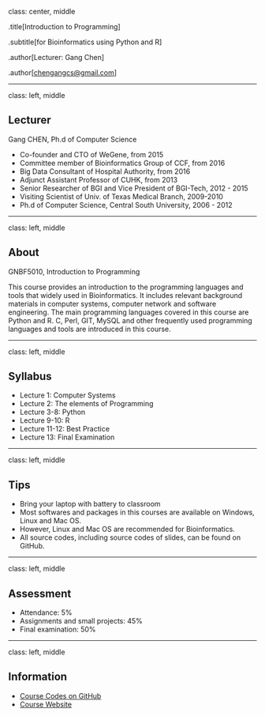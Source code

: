 class: center, middle

.title[Introduction to Programming]

.subtitle[for Bioinformatics using Python and R]

.author[Lecturer: Gang Chen]

.author[chengangcs@gmail.com]

---
class: left, middle

## Lecturer

Gang CHEN, Ph.d of Computer Science

* Co-founder and CTO of WeGene, from 2015
* Committee member of Bioinformatics Group of CCF, from 2016
* Big Data Consultant of Hospital Authority, from 2016
* Adjunct Assistant Professor of CUHK, from 2013
* Senior Researcher of BGI and Vice President of BGI-Tech, 2012 - 2015
* Visiting Scientist of Univ. of Texas Medical Branch, 2009-2010
* Ph.d of Computer Science, Central South University, 2006 - 2012
---

class: left, middle
## About
GNBF5010, Introduction to Programming

This course provides an introduction to the programming languages and tools that widely used in Bioinformatics. It includes relevant background materials in computer systems, computer network and software engineering. The main programming languages covered in this course are Python and R. C, Perl, GIT, MySQL and other frequently used programming languages and tools are introduced in this course.

---

class: left, middle
## Syllabus

* Lecture 1: Computer Systems
* Lecture 2: The elements of Programming
* Lecture 3-8: Python
* Lecture 9-10: R
* Lecture 11-12: Best Practice
* Lecture 13: Final Examination
---

class: left, middle
## Tips

* Bring your laptop with battery to classroom
* Most softwares and packages in this courses are available on Windows, Linux and Mac OS.
* However, Linux and Mac OS are recommended for Bioinformatics.
* All source codes, including source codes of slides, can be found on GitHub.

---

class: left, middle
## Assessment

* Attendance: 5%
* Assignments and small projects: 45%
* Final examination: 50%


---
class: left, middle
## Information
* [Course Codes on GitHub](https://github.com/gangchen/CUHK-I2P/)
* [Course Website](http://i2p.42dna.com)

